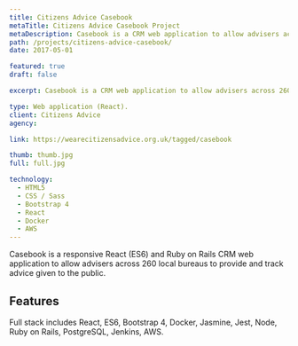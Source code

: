 ```yaml
---
title: Citizens Advice Casebook
metaTitle: Citizens Advice Casebook Project
metaDescription: Casebook is a CRM web application to allow advisers across 260 local offices to provide and track advice given to the public.
path: /projects/citizens-advice-casebook/
date: 2017-05-01

featured: true
draft: false

excerpt: Casebook is a CRM web application to allow advisers across 260 local offices to provide and track advice given to the public.

type: Web application (React).
client: Citizens Advice
agency:

link: https://wearecitizensadvice.org.uk/tagged/casebook

thumb: thumb.jpg
full: full.jpg

technology:
  - HTML5
  - CSS / Sass
  - Bootstrap 4
  - React
  - Docker
  - AWS
---
```


Casebook is a responsive React (ES6) and Ruby on Rails CRM web application to allow advisers across 260 local bureaus to provide and track advice given to the public.

## Features

Full stack includes React, ES6, Bootstrap 4, Docker, Jasmine, Jest, Node, Ruby on Rails, PostgreSQL, Jenkins, AWS.
